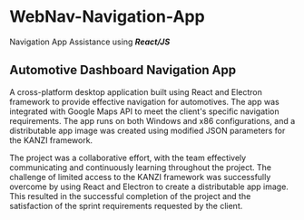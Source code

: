 # WebNav-Navigation-App
Navigation App Assistance using **_React/JS_**

## Automotive Dashboard Navigation App

A cross-platform desktop application built using React and Electron framework to provide effective navigation for automotives. The app was integrated with Google Maps API to meet the client's specific navigation requirements. The app runs on both Windows and x86 configurations, and a distributable app image was created using modified JSON parameters for the KANZI framework.

The project was a collaborative effort, with the team effectively communicating and continuously learning throughout the project. The challenge of limited access to the KANZI framework was successfully overcome by using React and Electron to create a distributable app image. This resulted in the successful completion of the project and the satisfaction of the sprint requirements requested by the client.
